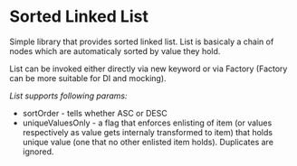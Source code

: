 # Sorted Linked List
Simple library that provides sorted linked list. List is basicaly a chain of nodes which are automaticaly sorted by value they hold.

List can be invoked either directly via new keyword or via Factory (Factory can be more suitable for DI and mocking).

_List supports following params:_

- sortOrder - tells whether ASC or DESC
- uniqueValuesOnly - a flag that enforces enlisting of item (or values respectively as value gets internaly transformed to item) that holds unique value (one that no other enlisted item holds). Duplicates are ignored.
